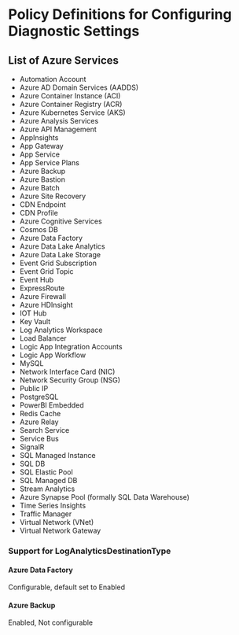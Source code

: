 # Policy Definitions for Configuring Diagnostic Settings

## List of Azure Services

* Automation Account
* Azure AD Domain Services (AADDS)
* Azure Container Instance (ACI)
* Azure Container Registry (ACR)
* Azure Kubernetes Service (AKS)
* Azure Analysis Services
* Azure API Management
* AppInsights
* App Gateway
* App Service
* App Service Plans
* Azure Backup
* Azure Bastion
* Azure Batch
* Azure Site Recovery
* CDN Endpoint
* CDN Profile
* Azure Cognitive Services
* Cosmos DB
* Azure Data Factory
* Azure Data Lake Analytics
* Azure Data Lake Storage
* Event Grid Subscription
* Event Grid Topic
* Event Hub
* ExpressRoute
* Azure Firewall
* Azure HDInsight
* IOT Hub
* Key Vault
* Log Analytics Workspace
* Load Balancer
* Logic App Integration Accounts
* Logic App Workflow
* MySQL
* Network Interface Card (NIC)
* Network Security Group (NSG)
* Public IP
* PostgreSQL
* PowerBI Embedded
* Redis Cache
* Azure Relay
* Search Service
* Service Bus
* SignalR
* SQL Managed Instance
* SQL DB
* SQL Elastic Pool
* SQL Managed DB
* Stream Analytics
* Azure Synapse Pool (formally SQL Data Warehouse)
* Time Series Insights
* Traffic Manager
* Virtual Network (VNet)
* Virtual Network Gateway

### Support for LogAnalyticsDestinationType

#### Azure Data Factory

Configurable, default set to Enabled

#### Azure Backup

Enabled, Not configurable